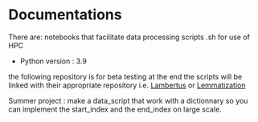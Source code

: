 # Documentations
There are: 
notebooks that facilitate data processing
scripts .sh for use of HPC
* Python version : 3.9

the following repository is for beta testing at the end the scripts will be linked with their appropriate repository i.e. [Lambertus](https://github.com/FourbeFlo/Lambertus) or [Lemmatization](https://github.com/FourbeFlo/Lemmatization)

Summer project : make a data_script that work with a dictionnary so you can implement the start_index and the end_index on large scale. 
